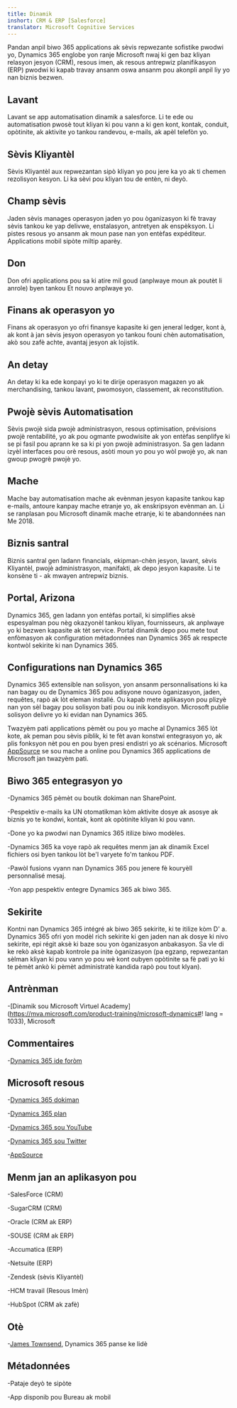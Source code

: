 ```yaml
---
title: Dinamik
inshort: CRM & ERP [Salesforce]
translator: Microsoft Cognitive Services
---
```



Pandan anpil biwo 365 applications ak sèvis repwezante sofistike pwodwi yo, Dynamics 365 englobe yon ranje Microsoft nwaj ki gen baz kliyan relasyon jesyon (CRM), resous imen, ak resous antrepwiz planifikasyon (ERP) pwodwi ki kapab travay ansanm oswa ansanm pou akonpli anpil liy yo nan biznis bezwen.

Lavant
---------

Lavant se app automatisation dinamik a salesforce.  Li te ede ou automatisation pwosè tout kliyan ki pou vann a ki gen kont, kontak, conduit, opòtinite, ak aktivite yo tankou randevou, e-mails, ak apèl telefòn yo. 

Sèvis Kliyantèl
---------

Sèvis Kliyantèl aux repwezantan sipò kliyan yo pou jere ka yo ak ti chemen rezolisyon kesyon.  Li ka sèvi pou kliyan tou de entèn, ni deyò. 

Champ sèvis
---------

Jaden sèvis manages operasyon jaden yo pou òganizasyon ki fè travay sèvis tankou ke yap delivwe, enstalasyon, antretyen ak enspèksyon.  Li pistes resous yo ansanm ak moun pase nan yon entèfas expéditeur.  Applications mobil sipòte miltip aparèy. 

Don
---------

Don ofri applications pou sa ki atire mil goud (anplwaye moun ak poutèt li anrole) byen tankou Et nouvo anplwaye yo. 

Finans ak operasyon yo
---------

Finans ak operasyon yo ofri finansye kapasite ki gen jeneral ledger, kont à, ak kont à jan sèvis jesyon operasyon yo tankou founi chèn automatisation, akò sou zafè achte, avantaj jesyon ak lojistik. 

An detay
---------

An detay ki ka ede konpayi yo ki te dirije operasyon magazen yo ak merchandising, tankou lavant, pwomosyon, classement, ak reconstitution. 

Pwojè sèvis Automatisation
---------

Sèvis pwojè sida pwojè administrasyon, resous optimisation, prévisions pwojè rentabilité, yo ak pou ogmante pwodwisite ak yon entèfas senplifye ki se pi fasil pou aprann ke sa ki pi yon pwojè administrasyon.  Sa gen ladann izyèl interfaces pou orè resous, asòti moun yo pou yo wòl pwojè yo, ak nan gwoup pwogrè pwojè yo. 

Mache
---------

Mache bay automatisation mache ak evènman jesyon kapasite tankou kap e-mails, antoure kanpay mache etranje yo, ak enskripsyon evènman an. Li se ranplasan pou Microsoft dinamik mache etranje, ki te abandonnées nan Me 2018.

Biznis santral
---------

Biznis santral gen ladann financials, ekipman-chèn jesyon, lavant, sèvis Kliyantèl, pwojè administrasyon, manifakti, ak depo jesyon kapasite. Li te konsène ti - ak mwayen antrepwiz biznis.

Portal, Arizona
---------

Dynamics 365, gen ladann yon entèfas portail, ki simplifies aksè espesyalman pou nèg okazyonèl tankou kliyan, fournisseurs, ak anplwaye yo ki bezwen kapasite ak tèt service.  Portal dinamik depo pou mete tout enfòmasyon ak configuration métadonnées nan Dynamics 365 ak respecte kontwòl sekirite ki nan Dynamics 365. 

Configurations nan Dynamics 365
---------

Dynamics 365 extensible nan solisyon, yon ansanm personnalisations ki ka nan bagay ou de Dynamics 365 pou adisyone nouvo òganizasyon, jaden, requêtes, rapò ak lòt eleman installé.  Ou kapab mete aplikasyon pou plizyè nan yon sèl bagay pou solisyon bati pou ou inik kondisyon. Microsoft publie solisyon delivre yo ki evidan nan Dynamics 365. 

Twazyèm pati applications pèmèt ou pou yo mache al Dynamics 365 lòt kote, ak peman pou sèvis piblik, ki te fèt avan konstwi entegrasyon yo, ak plis fonksyon nèt pou en pou byen presi endistri yo ak scénarios. Microsoft [AppSource](https://appsource.microsoft.com/en-US/) se sou mache a online pou Dynamics 365 applications de Microsoft jan twazyèm pati. 


Biwo 365 entegrasyon yo
---------

-Dynamics 365 pèmèt ou boutik dokiman nan SharePoint.

-Pespektiv e-mails ka UN otomatikman kòm aktivite dosye ak asosye ak biznis yo te kondwi, kontak, kont ak opòtinite kliyan ki pou vann. 

-Done yo ka pwodwi nan Dynamics 365 itilize biwo modèles. 

-Dynamics 365 ka voye rapò ak requêtes menm jan ak dinamik Excel fichiers osi byen tankou lòt be'l varyete fo'm tankou PDF. 

-Pawòl fusions vyann nan Dynamics 365 pou jenere fè kouryèll personnalisé mesaj. 

-Yon app pespektiv entegre Dynamics 365 ak biwo 365. 


Sekirite
---------

Kontni nan Dynamics 365 intégré ak biwo 365 sekirite, ki te itilize kòm D' a.  Dynamics 365 ofri yon modèl rich sekirite ki gen jaden nan ak dosye ki nivo sekirite, epi régit aksè ki baze sou yon òganizasyon anbakasyon.  Sa vle di ke rekò aksè kapab kontrole pa inite òganizasyon (pa egzanp, repwezantan sèlman kliyan ki pou vann yo pou wè kont oubyen opòtinite sa fè pati yo ki te pèmèt ankò ki pèmèt administratè kandida rapò pou tout klyan).

Antrènman
---------

-[Dinamik sou Microsoft Virtuel Academy](https://mva.microsoft.com/product-training/microsoft-dynamics#! lang = 1033), Microsoft

Commentaires
---------

-[Dynamics 365 ide foròm](https://experience.dynamics.com/ideas/list/?forum=1c8854a6-5cdf-4681-bba8-4b6b806fcf7d)

Microsoft resous
---------

-[Dynamics 365 dokiman](https://docs.microsoft.com/en-us/dynamics365/)

-[Dynamics 365 plan](https://dynamics.microsoft.com/en-us/release/spring-2018-release/#release-notes)

-[Dynamics 365 sou YouTube](https://www.youtube.com/channel/UCJGCg4rB3QSs8y_1FquelBQ)

-[Dynamics 365 sou Twitter](https://twitter.com/MSFTDynamics365)

-[AppSource](https://appsource.microsoft.com/en-US/)

Menm jan an aplikasyon pou
--------------------

-SalesForce (CRM)

-SugarCRM (CRM)

-Oracle (CRM ak ERP)

-SOUSE (CRM ak ERP)

-Accumatica (ERP)

-Netsuite (ERP)

-Zendesk (sèvis Kliyantèl)

-HCM travail (Resous Imèn)

-HubSpot (CRM ak zafè)

Otè
---------

-[James Townsend](https://twitter.com/jamestownsend), Dynamics 365 panse ke lidè

Métadonnées
--------

-Pataje deyò te sipòte

-App disponib pou Bureau ak mobil


